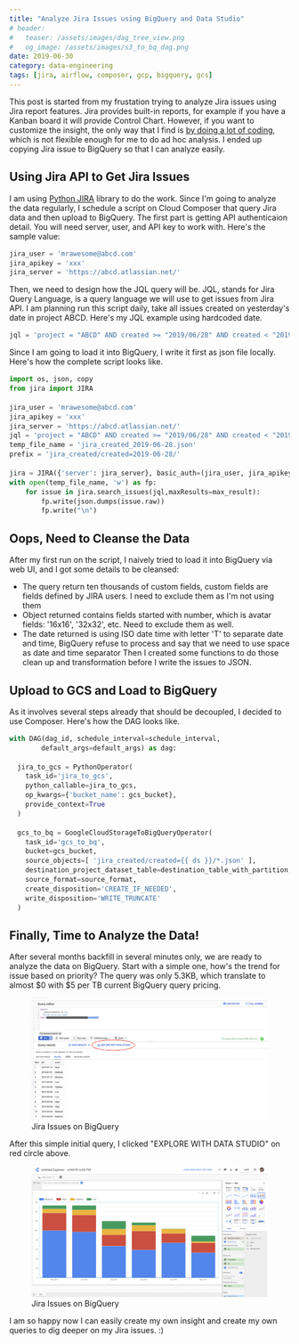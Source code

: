 ```yaml
---
title: "Analyze Jira Issues using BigQuery and Data Studio"
# header:
#   teaser: /assets/images/dag_tree_view.png
#   og_image: /assets/images/s3_to_bq_dag.png
date: 2019-06-30
category: data-engineering
tags: [jira, airflow, composer, gcp, bigquery, gcs]
---
```


This post is started from my frustation trying to analyze Jira issues using Jira report features. Jira provides built-in reports, for example if you have a Kanban board it will provide Control Chart. However, if you want to customize the insight, the only way that I find is [by doing a lot of coding](https://developer.atlassian.com/server/jira/platform/creating-a-jira-report/), which is not flexible enough for me to do ad hoc analysis. I ended up copying Jira issue to BigQuery so that I can analyze easily.

## Using Jira API to Get Jira Issues
I am using [Python JIRA](https://jira.readthedocs.io/en/master/) library to do the work. Since I'm going to analyze the data regularly, I schedule a script on Cloud Composer that query Jira data and then upload to BigQuery. The first part is getting API authenticaion detail. You will need server, user, and API key to work with. Here's the sample value:
```python
jira_user = 'mrawesome@abcd.com'
jira_apikey = 'xxx'
jira_server = 'https://abcd.atlassian.net/'
```
Then, we need to design how the JQL query will be. JQL, stands for Jira Query Language, is a query language we will use to get issues from Jira API. I am planning run this script daily, take all issues created on yesterday's date in project ABCD. Here's my JQL example using hardcoded date.
```python
jql = 'project = "ABCD" AND created >= "2019/06/28" AND created < "2019/06/29"'
```
Since I am going to load it into BigQuery, I write it first as json file locally. Here's how the complete script looks like.
```python
import os, json, copy
from jira import JIRA

jira_user = 'mrawesome@abcd.com'
jira_apikey = 'xxx'
jira_server = 'https://abcd.atlassian.net/'
jql = 'project = "ABCD" AND created >= "2019/06/28" AND created < "2019/06/29"'
temp_file_name = 'jira_created_2019-06-28.json'
prefix = 'jira_created/created=2019-06-28/'

jira = JIRA({'server': jira_server}, basic_auth=(jira_user, jira_apikey))
with open(temp_file_name, 'w') as fp:
    for issue in jira.search_issues(jql,maxResults=max_result):
        fp.write(json.dumps(issue.raw))
        fp.write("\n")
```

## Oops, Need to Cleanse the Data
After my first run on the script, I naively tried to load it into BigQuery via web UI, and I got some details to be cleansed:
- The query return ten thousands of custom fields, custom fields are fields defined by JIRA users. I need to exclude them as I'm not using them
- Object returned contains fields started with number, which is avatar fields: '16x16', '32x32', etc. Need to exclude them as well.
- The date returned is using ISO date time with letter 'T' to separate date and time, BigQuery refuse to process and say that we need to use space as date and time separator
Then I created some functions to do those clean up and transformation before I write the issues to JSON.

## Upload to GCS and Load to BigQuery
As it involves several steps already that should be decoupled, I decided to use Composer. Here's how the DAG looks like.
```python
with DAG(dag_id, schedule_interval=schedule_interval,
        default_args=default_args) as dag:

  jira_to_gcs = PythonOperator(
    task_id='jira_to_gcs',
    python_callable=jira_to_gcs,
    op_kwargs={'bucket_name': gcs_bucket},
    provide_context=True
  )

  gcs_to_bq = GoogleCloudStorageToBigQueryOperator(
    task_id='gcs_to_bq',
    bucket=gcs_bucket,
    source_objects=[ 'jira_created/created={{ ds }}/*.json' ],
    destination_project_dataset_table=destination_table_with_partition,
    source_format=source_format,
    create_disposition='CREATE_IF_NEEDED',
    write_disposition='WRITE_TRUNCATE'
  )
```

## Finally, Time to Analyze the Data!
After several months backfill in several minutes only, we are ready to analyze the data on BigQuery. Start with a simple one, how's the trend for issue based on priority? The query was only 5.3KB, which translate to almost $0 with $5 per TB current BigQuery query pricing.

<figure>
	<img src="/assets/images/jira_bigqueryui.png">
  <figcaption>Jira Issues on BigQuery</figcaption>
</figure>

After this simple initial query, I clicked "EXPLORE WITH DATA STUDIO" on red circle above.

<figure>
	<img src="/assets/images/jira_datastudio.png">
  <figcaption>Jira Issues on BigQuery</figcaption>
</figure>

I am so happy now I can easily create my own insight and create my own queries to dig deeper on my Jira issues. :)